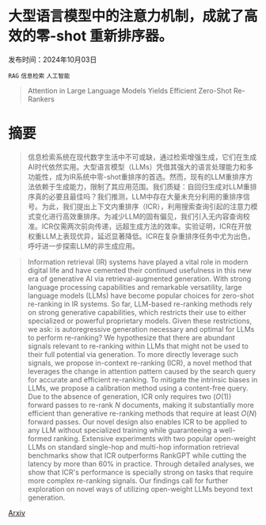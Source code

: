 # 大型语言模型中的注意力机制，成就了高效的零-shot 重新排序器。

发布时间：2024年10月03日

`RAG` `信息检索` `人工智能`

> Attention in Large Language Models Yields Efficient Zero-Shot Re-Rankers

# 摘要

> 信息检索系统在现代数字生活中不可或缺，通过检索增强生成，它们在生成AI时代依然实用。大型语言模型（LLMs）凭借其强大的语言处理能力和多功能性，成为IR系统中零-shot重排序的首选。然而，现有的LLM重排序方法依赖于生成能力，限制了其应用范围。我们质疑：自回归生成对LLM重排序真的必要且最佳吗？我们推测，LLM中存在大量未充分利用的重排序信号。为此，我们提出上下文内重排序（ICR），利用搜索查询引起的注意力模式变化进行高效重排序。为减少LLM的固有偏见，我们引入无内容查询校准。ICR仅需两次前向传递，远超生成方法的效率。实验证明，ICR在开放权重LLM上表现优异，延迟显著降低。ICR在复杂重排序任务中尤为出色，呼吁进一步探索LLM的非生成应用。

> Information retrieval (IR) systems have played a vital role in modern digital life and have cemented their continued usefulness in this new era of generative AI via retrieval-augmented generation. With strong language processing capabilities and remarkable versatility, large language models (LLMs) have become popular choices for zero-shot re-ranking in IR systems. So far, LLM-based re-ranking methods rely on strong generative capabilities, which restricts their use to either specialized or powerful proprietary models. Given these restrictions, we ask: is autoregressive generation necessary and optimal for LLMs to perform re-ranking? We hypothesize that there are abundant signals relevant to re-ranking within LLMs that might not be used to their full potential via generation. To more directly leverage such signals, we propose in-context re-ranking (ICR), a novel method that leverages the change in attention pattern caused by the search query for accurate and efficient re-ranking. To mitigate the intrinsic biases in LLMs, we propose a calibration method using a content-free query. Due to the absence of generation, ICR only requires two ($O(1)$) forward passes to re-rank $N$ documents, making it substantially more efficient than generative re-ranking methods that require at least $O(N)$ forward passes. Our novel design also enables ICR to be applied to any LLM without specialized training while guaranteeing a well-formed ranking. Extensive experiments with two popular open-weight LLMs on standard single-hop and multi-hop information retrieval benchmarks show that ICR outperforms RankGPT while cutting the latency by more than 60% in practice. Through detailed analyses, we show that ICR's performance is specially strong on tasks that require more complex re-ranking signals. Our findings call for further exploration on novel ways of utilizing open-weight LLMs beyond text generation.

[Arxiv](https://arxiv.org/abs/2410.02642)
